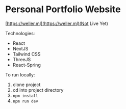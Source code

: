 # Personal Portfolio Website

[https://weller.ml](https://weller.ml)(Not Live Yet)  

Technologies:  
- React
- NextJS
- Tailwind CSS
- ThreeJS
- React-Spring

To run locally:  
1. clone project
2. cd into project directory
3. ```npm install```
4. ```npm run dev```

